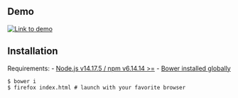 ## Demo

<a href="https://user28111999.github.io/">
    <img src="https://i.imgur.com/9DdpPgd.png" alt="Link to demo" />
</a>

## Installation

Requirements:
    - <a href="https://nodejs.org/en/download/package-manager/">Node.js v14.17.5 / npm v6.14.14 >=</a>
    - <a href="https://bower.io/#install-bower">Bower installed globally</a>

```
$ bower i
$ firefox index.html # launch with your favorite browser
```